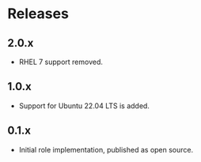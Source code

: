 # Releases

## 2.0.x

- RHEL 7 support removed.

## 1.0.x

- Support for Ubuntu 22.04 LTS is added.

## 0.1.x

- Initial role implementation, published as open source.

